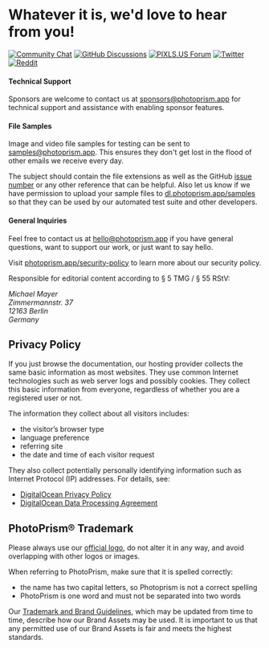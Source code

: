 # Whatever it is, we'd love to hear from you!

[![Community Chat](https://dl.photoprism.app/img/badges/badge-chat-on-gitter.svg)][chat]
[![GitHub Discussions](https://dl.photoprism.app/img/badges/badge-ask-on-github.svg)][ask]
[![PIXLS.US Forum](https://dl.photoprism.app/img/badges/badge-pixls-us.svg)][pixls]
[![Twitter](https://dl.photoprism.app/img/badges/badge-twitter.svg)][twitter]
[![Reddit](https://dl.photoprism.app/img/badges/badge-reddit.svg)][reddit]

#### Technical Support ####

Sponsors are welcome to contact us at [sponsors@photoprism.app](mailto:sponsors@photoprism.app) for technical support and assistance with enabling sponsor features.

#### File Samples ####

Image and video file samples for testing can be sent to [samples@photoprism.app](mailto:samples@photoprism.app). This ensures they don't get lost in the flood of other emails we receive every day.

The subject should contain the file extensions as well as the GitHub [issue number](https://github.com/photoprism/photoprism/issues) or any other reference that can be helpful. Also let us know if we have permission to upload your sample files to [dl.photoprism.app/samples](https://dl.photoprism.app/samples/) so that they can be used by our automated test suite and other developers.

#### General Inquiries ####

Feel free to contact us at [hello@photoprism.app](mailto:hello@photoprism.app) if you have general questions, want to support our work, or just want to say hello.

Visit [photoprism.app/security-policy](https://photoprism.app/security-policy) to learn more about our security policy.

Responsible for editorial content according to § 5 TMG / § 55 RStV:

<address>
  Michael Mayer<br />
  Zimmermannstr. 37<br />
  12163 Berlin<br />
  Germany
</address>

## Privacy Policy ##

If you just browse the documentation, our hosting provider collects the same basic information as most websites. They use common Internet technologies such as web server logs and possibly cookies. They collect this basic information from everyone, regardless of whether you are a registered user or not.

The information they collect about all visitors includes:

  - the visitor’s browser type
  - language preference
  - referring site
  - the date and time of each visitor request

They also collect potentially personally identifying information such as Internet Protocol (IP) addresses.
For details, see:

- [DigitalOcean Privacy Policy](https://www.digitalocean.com/legal/privacy-policy/)
- [DigitalOcean Data Processing Agreement](https://www.digitalocean.com/legal/data-processing-agreement/)

## PhotoPrism® Trademark ##

Please always use our [official logo](https://dl.photoprism.org/img/logo/logo.svg), do not alter it in any way,
and avoid overlapping with other logos or images.

When referring to PhotoPrism, make sure that it is spelled correctly:

* the name has two capital letters, so Photoprism is not a correct spelling
* PhotoPrism is one word and must not be separated into two words

Our [Trademark and Brand Guidelines](https://photoprism.app/trademark), which may be updated from time to time,
describe how our Brand Assets may be used. It is important to us that any permitted use of our Brand Assets is
fair and meets the highest standards.

[chat]: https://gitter.im/browseyourlife/community
[ask]: https://github.com/photoprism/photoprism/discussions
[reddit]: https://www.reddit.com/r/photoprism/
[pixls]: https://discuss.pixls.us/photoprism
[twitter]: https://twitter.com/photoprism_app
